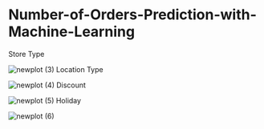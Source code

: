 # Number-of-Orders-Prediction-with-Machine-Learning
Store Type

![newplot (3)](https://user-images.githubusercontent.com/97463861/209448784-3f22423d-11aa-40cc-b0cf-101e1287bf90.png)
Location Type

![newplot (4)](https://user-images.githubusercontent.com/97463861/209448800-e52d8b14-ae5b-4e12-bc74-f468365a44cf.png)
Discount

![newplot (5)](https://user-images.githubusercontent.com/97463861/209448819-be565a9e-1978-4e74-8050-7c6a3666c1b8.png)
Holiday

![newplot (6)](https://user-images.githubusercontent.com/97463861/209448839-8470cea3-e080-4de0-8af3-8e4c5d5fce41.png)
